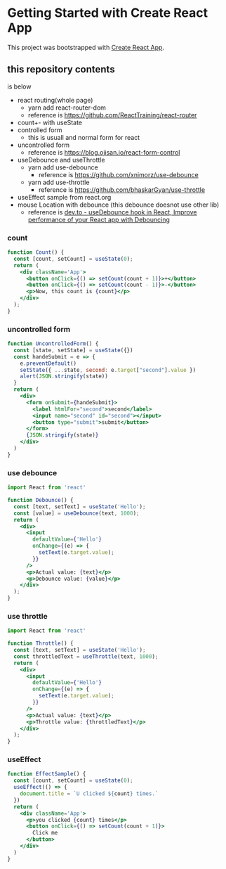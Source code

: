 # Getting Started with Create React App

This project was bootstrapped with [Create React App](https://github.com/facebook/create-react-app).

## this repository contents
is below
- react routing(whole page)
  - yarn add react-router-dom
  - reference is https://github.com/ReactTraining/react-router
- count+- with useState
- controlled form
  - this is usuall and normal form for react
- uncontrolled form
  - reference is https://blog.ojisan.io/react-form-control
- useDebounce and useThrottle
  - yarn add use-debounce
    - reference is https://github.com/xnimorz/use-debounce
  - yarn add use-throttle
    - reference is https://github.com/bhaskarGyan/use-throttle
- useEffect sample from react.org
- mouse Location with debounce (this debounce doesnot use other lib)
  - reference is [dev.to - useDebounce hook in React, Improve performance of your React app with Debouncing](https://dev.to/onygami/improve-performance-of-your-react-app-with-debouncing-build-your-own-usedebounce-hook-1fb1)

### count
```jsx
function Count() {
  const [count, setCount] = useState(0);
  return (
    <div className='App'>
      <button onClick={() => setCount(count + 1)}>+</button>
      <button onClick={() => setCount(count - 1)}>-</button>
      <p>Now, this count is {count}</p>
    </div>
  );
}
```

### uncontrolled form
```jsx
function UncontrolledForm() {
  const [state, setState] = useState({})
  const handeSubmit = e => {
    e.preventDefault()
    setState({ ...state, second: e.target["second"].value })
    alert(JSON.stringify(state))
  }
  return (
    <div>
      <form onSubmit={handeSubmit}>
        <label htmlFor="second">second</label>
        <input name="second" id="second"></input>
        <button type="submit">submit</button>
      </form>
      {JSON.stringify(state)}
    </div>
  )
}
```

### use debounce
```jsx
import React from 'react'

function Debounce() {
  const [text, setText] = useState('Hello');
  const [value] = useDebounce(text, 1000);
  return (
    <div>
      <input
        defaultValue={'Hello'}
        onChange={(e) => {
          setText(e.target.value);
        }}
      />
      <p>Actual value: {text}</p>
      <p>Debounce value: {value}</p>
    </div>
  );
}
```

### use throttle
```jsx
import React from 'react'

function Throttle() {
  const [text, setText] = useState('Hello');
  const throttledText = useThrottle(text, 1000);
  return (
    <div>
      <input
        defaultValue={'Hello'}
        onChange={(e) => {
          setText(e.target.value);
        }}
      />
      <p>Actual value: {text}</p>
      <p>Throttle value: {throttledText}</p>
    </div>
  );
}
```

### useEffect
```jsx
function EffectSample() {
  const [count, setCount] = useState(0);
  useEffect(() => {
    document.title = `U clicked ${count} times.`
  })
  return (
    <div className='App'>
      <p>you clicked {count} times</p>
      <button onClick={() => setCount(count + 1)}>
        Click me
      </button>
    </div>
  )
}
```
